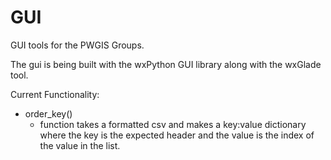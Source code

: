 # GUI
GUI tools for the PWGIS Groups. 

The gui is being built with the wxPython GUI library along with the wxGlade tool. 

Current Functionality:
- order_key() 
  - function takes a formatted csv and makes a key:value dictionary where the key is the expected header and the value is the index of the value in the list. 
